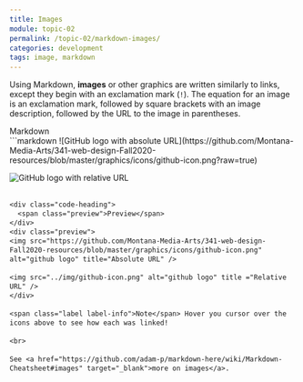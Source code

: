 ```yaml
---
title: Images
module: topic-02
permalink: /topic-02/markdown-images/
categories: development
tags: image, markdown
---
```


<div class="divider-heading"></div>


Using Markdown, **images** or other graphics are written similarly to links, except they begin with an exclamation mark (`!`). The equation for an image is an exclamation mark, followed by square brackets with an image description, followed by the URL to the image in parentheses.

<div class="code-heading">
  <span class="md">Markdown</span>
</div>
```markdown
![GitHub logo with absolute URL](https://github.com/Montana-Media-Arts/341-web-design-Fall2020-resources/blob/master/graphics/icons/github-icon.png?raw=true)

![GitHub logo with relative URL](./img/github-icon.png)
```

<div class="code-heading">
  <span class="preview">Preview</span>
</div>
<div class="preview">
<img src="https://github.com/Montana-Media-Arts/341-web-design-Fall2020-resources/blob/master/graphics/icons/github-icon.png" alt="github logo" title="Absolute URL" />

<img src="../img/github-icon.png" alt="github logo" title ="Relative URL" />
</div>

<span class="label label-info">Note</span> Hover you cursor over the icons above to see how each was linked!

<br>

See <a href="https://github.com/adam-p/markdown-here/wiki/Markdown-Cheatsheet#images" target="_blank">more on images</a>.
